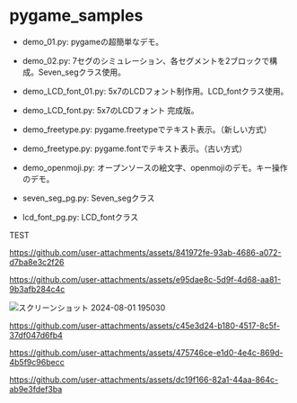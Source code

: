 # pygame_samples

 - demo_01.py: pygameの超簡単なデモ。
 - demo_02.py: 7セグのシミュレーション、各セグメントを2ブロックで構成。Seven_segクラス使用。
 - demo_LCD_font_01.py: 5x7のLCDフォント制作用。LCD_fontクラス使用。
 - demo_LCD_font.py: 5x7のLCDフォント 完成版。

 - demo_freetype.py: pygame.freetypeでテキスト表示。（新しい方式）
 - demo_freetype.py: pygame.fontでテキスト表示。（古い方式）
 - demo_openmoji.py: オープンソースの絵文字、openmojiのデモ。キー操作のデモ。
 - seven_seg_pg.py: Seven_segクラス
 - lcd_font_pg.py: LCD_fontクラス

TEST

https://github.com/user-attachments/assets/841972fe-93ab-4686-a072-d7ba8e3c2f26

https://github.com/user-attachments/assets/e95dae8c-5d9f-4d68-aa81-9b3afb284c4c

![スクリーンショット 2024-08-01 195030](https://github.com/user-attachments/assets/99839488-0d5e-4bcf-a61e-2429912ca59a)

https://github.com/user-attachments/assets/c45e3d24-b180-4517-8c5f-37df047d6fb4

https://github.com/user-attachments/assets/475746ce-e1d0-4e4c-869d-4b5f9c96becc

https://github.com/user-attachments/assets/dc19f166-82a1-44aa-864c-ab9e3fdef3ba

